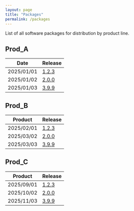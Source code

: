 ```yaml
---
layout: page
title: "Packages"
permalink: /packages
---
```

List of all software packages for distribution by product line.

## Prod_A

|   Date   | Release |
| -------- | ------- |
| 2025/01/01 | [1.2.3](https://github.com/goldzwjl/skills-github-pages/releases/tag/Test_Release) |
| 2025/01/02  | [2.0.0](https://github.com/goldzwjl/skills-github-pages/releases/tag/Test_Release) |
| 2025/01/03  | [3.9.9](https://github.com/goldzwjl/skills-github-pages/releases/tag/Test_Release) |

## Prod_B

| Product | Release |
| ------- | ------- |
| 2025/02/01 | [1.2.3](https://github.com/goldzwjl/skills-github-pages/releases/tag/Test_Release) |
| 2025/03/02  | [2.0.0](https://github.com/goldzwjl/skills-github-pages/releases/tag/Test_Release) |
| 2025/03/03  | [3.9.9](https://github.com/goldzwjl/skills-github-pages/releases/tag/Test_Release) |

## Prod_C

| Product | Release |
| ------- | ------- |
| 2025/09/01 | [1.2.3](https://github.com/goldzwjl/skills-github-pages/releases/tag/Test_Release) |
| 2025/10/02  | [2.0.0](https://github.com/goldzwjl/skills-github-pages/releases/tag/Test_Release) |
| 2025/11/03  | [3.9.9](https://github.com/goldzwjl/skills-github-pages/releases/tag/Test_Release) |
